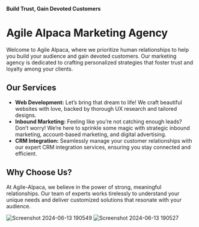 **Build Trust, Gain Devoted Customers**
# Agile Alpaca Marketing Agency
Welcome to Agile Alpaca, where we prioritize human relationships to help you build your audience and gain devoted customers. Our marketing agency is dedicated to crafting personalized strategies that foster trust and loyalty among your clients.

## Our Services
- **Web Development:** Let’s bring that dream to life! We craft beautiful websites with love, backed by thorough UX research and tailored designs.
- **Inbound Marketing:** Feeling like you’re not catching enough leads? Don’t worry! We’re here to sprinkle some magic with strategic inbound marketing, account-based marketing, and digital advertising.
- **CRM Integration:** Seamlessly manage your customer relationships with our expert CRM integration services, ensuring you stay connected and efficient.

## Why Choose Us?
At Agile-Alpaca, we believe in the power of strong, meaningful relationships. Our team of experts works tirelessly to understand your unique needs and deliver customized solutions that resonate with your audience.

![Screenshot 2024-06-13 190549](https://github.com/Wlad1slav/Agile-Alpaca-landing/assets/98209882/5dc52109-01e8-4a2f-a261-f4628a541c9f)
![Screenshot 2024-06-13 190527](https://github.com/Wlad1slav/Agile-Alpaca-landing/assets/98209882/f510ecc8-eab3-4b9d-879a-9e7e74669096)


